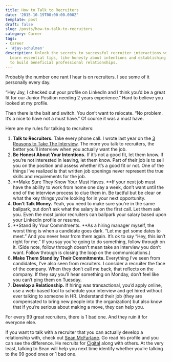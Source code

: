 ```yaml
---
title: How to Talk to Recruiters
date: '2015-10-19T00:00:00.000Z'
template: post
draft: false
slug: /posts/how-to-talk-to-recruiters
category: Career
tags:
- Career
- '#jay-schulman'
description: Unlock the secrets to successful recruiter interactions with this guide.
  Learn essential tips, like honesty about intentions and establishing clear must-haves,
  to build beneficial professional relationships.
---
```

Probably the number one rant I hear is on recruiters. I see some of it personally every day.

“Hey Jay, I checked out your profile on LinkedIn and I think you’d be a great fit for our Junior Position needing 2 years experience.” Hard to believe you looked at my profile.

Then there is the bait and switch. You don’t want to relocate. “No problem. It’s a nice to have not a must have.” Of course it was a must have.

Here are my rules for talking to recruiters:

1. **Talk to Recruiters.** Take every phone call. I wrote last year on the [3 Reasons to Take The Interview](https://www.jayschulman.com/3-reasons-always-take-interview/). The more you talk to recruiters, the better you’ll interview when you actually want the job.
2. **Be Honest About Your Intentions.** If it’s not a good fit, let them know. If you’re not interested in leaving, let them know. Part of their job is to sell you on the position and assess whether it’s a good fit or not. One of the things I’ve realized is that written job openings never represent the true skills and requirements for the job.
3. **Make Sure They Know Your Must Haves. **If your next job must have the ability to work from home one day a week, don’t want until the end of the interview process to clue them in. Be tactful but be clear on what the key things you’re looking for in your next opportunity.
4. **Don’t Talk Money.** Yeah, you need to make sure you’re in the same ballpark, but don’t ask what the salary is on the first call. Let them ask you. Even the most junior recruiters can ballpark your salary based upon your LinkedIn profile or resume.
5. **Stand By Your Commitments. **As a hiring manager myself, the worst thing is when a candidate goes dark. “Let me get some dates to meet.” And you never hear from them again. It’s ok to say “Hey, this isn’t right for me.” If you say you’re going to do something, follow through on it. (Side note, follow through doesn’t mean take an interview you don’t want. Follow through is closing the loop on the communications.)
6. **Make Them Stand by Their Commitments.** Everything I’ve seen from candidates, I’ve also seen from recruiters. I consider a recruiter the face of the company. When they don’t call me back, that reflects on the company. If they say you’ll hear something on Monday, don’t feel like you can’t ping them on Tuesday.
7. **Develop a Relationship.** If hiring was transactional, you’d apply online, use a web-based tool to schedule your interview and get hired without ever talking to someone in HR. Understand their job (they are compensated to bring new people into the organization) but also know that if you’re serious about making a move, they can help you.

For every 99 great recruiters, there is 1 bad one. And they ruin it for everyone else.

If you want to talk with a recruiter that you can actually develop a relationship with, check out [Sean McFarlane](https://www.linkedin.com/in/seanrecruiting). Go read his profile and you can see the difference. He recruits for [Cigital](http://www.cigital.com/careers) along with others. At the very least, talking to Sean will help you next time identify whether you’re talking to the 99 good ones or 1 bad one.
